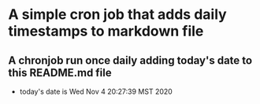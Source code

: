 A simple cron job that adds daily timestamps to markdown file
============================================================
## A chronjob run once daily adding today's date to this README.md file
* today's date is Wed Nov  4 20:27:39 MST 2020
